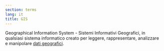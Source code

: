 ```yaml
---
section: terms
lang: it
title: GIS
---
```


Geographical Information System - Sistemi Informativi Geografici, in qualsiasi sistema informatico creato per leggere, rappresentare, analizzare e manipolare [dati geografici](../geodata/).
